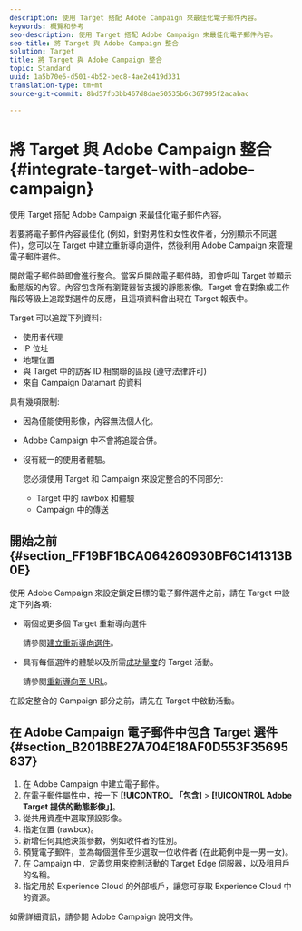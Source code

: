```yaml
---
description: 使用 Target 搭配 Adobe Campaign 來最佳化電子郵件內容。
keywords: 概覽和參考
seo-description: 使用 Target 搭配 Adobe Campaign 來最佳化電子郵件內容。
seo-title: 將 Target 與 Adobe Campaign 整合
solution: Target
title: 將 Target 與 Adobe Campaign 整合
topic: Standard
uuid: 1a5b70e6-d501-4b52-bec8-4ae2e419d331
translation-type: tm+mt
source-git-commit: 8bd57fb3bb467d8dae50535b6c367995f2acabac

---
```



# 將 Target 與 Adobe Campaign 整合{#integrate-target-with-adobe-campaign}

使用 Target 搭配 Adobe Campaign 來最佳化電子郵件內容。

若要將電子郵件內容最佳化 (例如，針對男性和女性收件者，分別顯示不同選件)，您可以在 Target 中建立重新導向選件，然後利用 Adobe Campaign 來管理電子郵件選件。

開啟電子郵件時即會進行整合。當客戶開啟電子郵件時，即會呼叫 Target 並顯示動態版的內容。內容包含所有瀏覽器皆支援的靜態影像。Target 會在對象或工作階段等級上追蹤對選件的反應，且這項資料會出現在 Target 報表中。

Target 可以追蹤下列資料:

* 使用者代理
* IP 位址
* 地理位置
* 與 Target 中的訪客 ID 相關聯的區段 (遵守法律許可)
* 來自 Campaign Datamart 的資料

具有幾項限制:

* 因為僅能使用影像，內容無法個人化。
* Adobe Campaign 中不會將追蹤合併。
* 沒有統一的使用者體驗。

   您必須使用 Target 和 Campaign 來設定整合的不同部分:

   * Target 中的 rawbox 和體驗
   * Campaign 中的傳送

## 開始之前 {#section_FF19BF1BCA064260930BF6C141313B0E}

使用 Adobe Campaign 來設定鎖定目標的電子郵件選件之前，請在 Target 中設定下列各項:

* 兩個或更多個 Target 重新導向選件

   請參閱[建立重新導向選件](https://marketing.adobe.com/resources/help/en_US/target/target/t_offer_redirect.html)。
* 具有每個選件的體驗以及所需[成功量度](https://marketing.adobe.com/resources/help/en_US/target/target/r_success_metrics.html)的 Target 活動。

   請參閱[重新導向至 URL](https://marketing.adobe.com/resources/help/en_US/target/target/t_redirect_offer.html)。

在設定整合的 Campaign 部分之前，請先在 Target 中啟動活動。

## 在 Adobe Campaign 電子郵件中包含 Target 選件 {#section_B201BBE27A704E18AF0D553F35695837}

1. 在 Adobe Campaign 中建立電子郵件。
1. 在電子郵件屬性中，按一下 **[!UICONTROL 「包含]** &gt; **[!UICONTROL Adobe Target 提供的動態影像」]**。
1. 從共用資產中選取預設影像。
1. 指定位置 (rawbox)。
1. 新增任何其他決策參數，例如收件者的性別。
1. 預覽電子郵件，並為每個選件至少選取一位收件者 (在此範例中是一男一女)。
1. 在 Campaign 中，定義您用來控制活動的 Target Edge 伺服器，以及租用戶的名稱。
1. 指定用於 Experience Cloud 的外部帳戶，讓您可存取 Experience Cloud 中的資源。

如需詳細資訊，請參閱 Adobe Campaign 說明文件。
